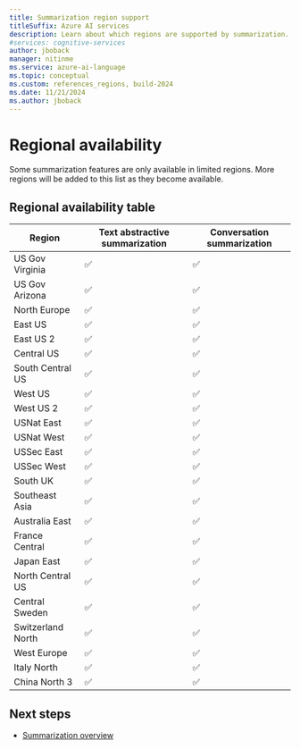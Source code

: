 ```yaml
---
title: Summarization region support
titleSuffix: Azure AI services
description: Learn about which regions are supported by summarization.
#services: cognitive-services
author: jboback
manager: nitinme
ms.service: azure-ai-language
ms.topic: conceptual
ms.custom: references_regions, build-2024
ms.date: 11/21/2024
ms.author: jboback
---
```


# Regional availability

Some summarization features are only available in limited regions. More regions will be added to this list as they become available.

## Regional availability table

|Region            |Text abstractive summarization    |Conversation summarization                     |
|------------------|----------------------------------|-----------------------------------------------|
|US Gov Virginia   |&#9989;                           |&#9989;                                        |
|US Gov Arizona    |&#9989;                           |&#9989;                                        |
|North Europe      |&#9989;                           |&#9989;                                        |
|East US           |&#9989;                           |&#9989;                                        |
|East US 2         |&#9989;                           |&#9989;                                        |
|Central US        |&#9989;                           |&#9989;                                        |
|South Central US  |&#9989;                           |&#9989;                                        |
|West US           |&#9989;                           |&#9989;                                        |
|West US 2         |&#9989;                           |&#9989;                                        |
|USNat East        |&#9989;                           |&#9989;                                        |
|USNat West        |&#9989;                           |&#9989;                                        |
|USSec East        |&#9989;                           |&#9989;                                        |
|USSec West        |&#9989;                           |&#9989;                                        |
|South UK          |&#9989;                           |&#9989;                                        |
|Southeast Asia    |&#9989;                           |&#9989;                                        |
|Australia East    |&#9989;                           |&#9989;                                        |
|France Central    |&#9989;                           |&#9989;                                        |
|Japan East        |&#9989;                           |&#9989;                                        |
|North Central US  |&#9989;                           |&#9989;                                        |
|Central Sweden    |&#9989;                           |&#9989;                                        |
|Switzerland North |&#9989;                           |&#9989;                                        |
|West Europe       |&#9989;                           |&#9989;                                        |
|Italy North       |&#9989;                           |&#9989;                                        |
|China North 3     |&#9989;                           |&#9989;                                        |

## Next steps

* [Summarization overview](overview.md)
